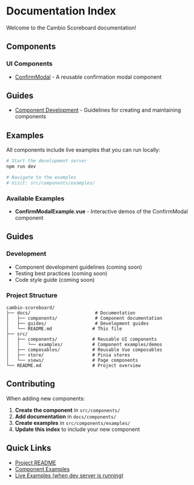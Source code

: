 # Documentation Index

Welcome to the Cambio Scoreboard documentation!

## Components

### UI Components

- [ConfirmModal](./components/ConfirmModal.md) - A reusable confirmation modal component

## Guides

- [Component Development](./guides/component-development.md) - Guidelines for creating and maintaining components

## Examples

All components include live examples that you can run locally:

```bash
# Start the development server
npm run dev

# Navigate to the examples
# Visit: src/components/examples/
```

### Available Examples

- **ConfirmModalExample.vue** - Interactive demos of the ConfirmModal component

## Guides

### Development

- Component development guidelines (coming soon)
- Testing best practices (coming soon)
- Code style guide (coming soon)

### Project Structure

```
cambio-scoreboard/
├── docs/                        # Documentation
│   ├── components/              # Component documentation
│   ├── guides/                  # Development guides
│   └── README.md               # This file
├── src/
│   ├── components/             # Reusable UI components
│   │   └── examples/           # Component examples/demos
│   ├── composables/            # Reusable Vue composables
│   ├── store/                  # Pinia stores
│   └── views/                  # Page components
└── README.md                   # Project overview
```

## Contributing

When adding new components:

1. **Create the component** in `src/components/`
2. **Add documentation** in `docs/components/`
3. **Create examples** in `src/components/examples/`
4. **Update this index** to include your new component

## Quick Links

- [Project README](../README.md)
- [Component Examples](../src/components/examples/)
- [Live Examples (when dev server is running)](http://localhost:5173/examples)
